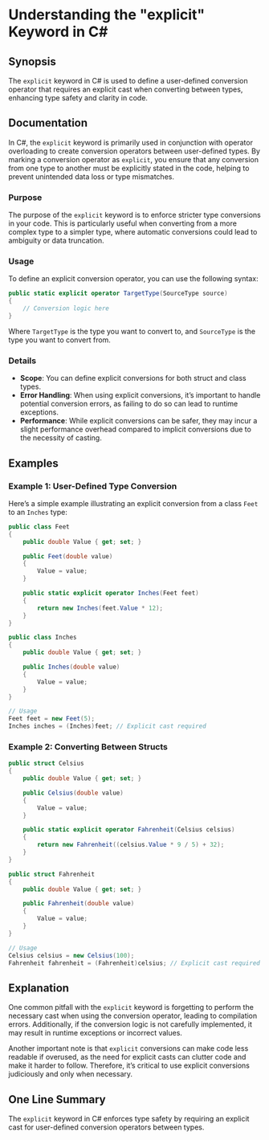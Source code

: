<!--
Meta Description: # Understanding the "explicit" Keyword in C# ## Synopsis The `explicit` keyword in C# is used to define a user-defined conversion operator that requir...
Meta Keywords: explicit, value, public, conversion, type
-->

# Understanding the "explicit" Keyword in C#

## Synopsis
The `explicit` keyword in C# is used to define a user-defined conversion operator that requires an explicit cast when converting between types, enhancing type safety and clarity in code.

## Documentation
In C#, the `explicit` keyword is primarily used in conjunction with operator overloading to create conversion operators between user-defined types. By marking a conversion operator as `explicit`, you ensure that any conversion from one type to another must be explicitly stated in the code, helping to prevent unintended data loss or type mismatches.

### Purpose
The purpose of the `explicit` keyword is to enforce stricter type conversions in your code. This is particularly useful when converting from a more complex type to a simpler type, where automatic conversions could lead to ambiguity or data truncation.

### Usage
To define an explicit conversion operator, you can use the following syntax:

```csharp
public static explicit operator TargetType(SourceType source)
{
    // Conversion logic here
}
```

Where `TargetType` is the type you want to convert to, and `SourceType` is the type you want to convert from.

### Details
- **Scope**: You can define explicit conversions for both struct and class types.
- **Error Handling**: When using explicit conversions, it’s important to handle potential conversion errors, as failing to do so can lead to runtime exceptions.
- **Performance**: While explicit conversions can be safer, they may incur a slight performance overhead compared to implicit conversions due to the necessity of casting.

## Examples
### Example 1: User-Defined Type Conversion
Here’s a simple example illustrating an explicit conversion from a class `Feet` to an `Inches` type:

```csharp
public class Feet
{
    public double Value { get; set; }

    public Feet(double value)
    {
        Value = value;
    }

    public static explicit operator Inches(Feet feet)
    {
        return new Inches(feet.Value * 12);
    }
}

public class Inches
{
    public double Value { get; set; }

    public Inches(double value)
    {
        Value = value;
    }
}

// Usage
Feet feet = new Feet(5);
Inches inches = (Inches)feet; // Explicit cast required
```

### Example 2: Converting Between Structs
```csharp
public struct Celsius
{
    public double Value { get; set; }

    public Celsius(double value)
    {
        Value = value;
    }

    public static explicit operator Fahrenheit(Celsius celsius)
    {
        return new Fahrenheit((celsius.Value * 9 / 5) + 32);
    }
}

public struct Fahrenheit
{
    public double Value { get; set; }

    public Fahrenheit(double value)
    {
        Value = value;
    }
}

// Usage
Celsius celsius = new Celsius(100);
Fahrenheit fahrenheit = (Fahrenheit)celsius; // Explicit cast required
```

## Explanation
One common pitfall with the `explicit` keyword is forgetting to perform the necessary cast when using the conversion operator, leading to compilation errors. Additionally, if the conversion logic is not carefully implemented, it may result in runtime exceptions or incorrect values.

Another important note is that `explicit` conversions can make code less readable if overused, as the need for explicit casts can clutter code and make it harder to follow. Therefore, it’s critical to use explicit conversions judiciously and only when necessary.

## One Line Summary
The `explicit` keyword in C# enforces type safety by requiring an explicit cast for user-defined conversion operators between types.